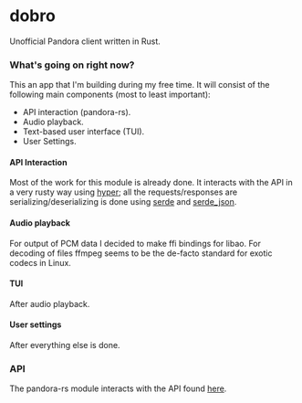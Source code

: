 # dobro
Unofficial Pandora client written in Rust.

### What's going on right now?

This an app that I'm building during my free time. It will consist of the following main components (most to least important):

- API interaction (pandora-rs).
- Audio playback.
- Text-based user interface (TUI).
- User Settings.

#### API Interaction
Most of the work for this module is already done. It interacts with the API in a very rusty way using [hyper][hyper]; all
the requests/responses are serializing/deserializing is done using [serde][serde] and [serde_json][serde_json].

#### Audio playback
For output of PCM data I decided to make ffi bindings for libao. For decoding of files ffmpeg seems to be the de-facto
standard for exotic codecs in Linux.

#### TUI
After audio playback.

#### User settings
After everything else is done.

### API
The pandora-rs module interacts with the API found [here](https://6xq.net/pandora-apidoc/json/).

[hyper]: https://github.com/hyperium/hyper
[serde]: https://github.com/serde-rs/serde
[serde_json]: https://github.com/serde-rs/json

[rust-media]: https://github.com/pcwalton/rust-media
[cpal]: https://github.com/tomaka/cpal
[ffmpeg]: https://www.ffmpeg.org/
